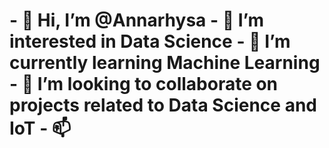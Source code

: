 <h1>- 👋 Hi, I’m @Annarhysa
- 👀 I’m interested in Data Science
- 🌱 I’m currently learning Machine Learning
- 💞️ I’m looking to collaborate on projects related to Data Science and IoT
- 📫 

<!---
Annarhysa/Annarhysa is a ✨ special ✨ repository because its `README.md` (this file) appears on your GitHub profile.
You can click the Preview link to take a look at your changes.
--->

